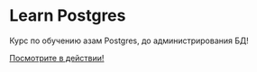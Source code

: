 # Learn Postgres

Курс по обучению азам Postgres, до администрирования БД!

[Посмотрите в действии!](learn-postgres.foxelyss.ru)

